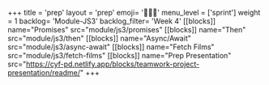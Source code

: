 +++
title = 'prep'
layout = 'prep'
emoji= '🧑🏾‍💻'
menu_level = ['sprint']
weight = 1
backlog= 'Module-JS3'
backlog_filter= 'Week 4'
[[blocks]]
name="Promises"
src="module/js3/promises"
[[blocks]]
name="Then"
src="module/js3/then"
[[blocks]]
name="Async/Await"
src="module/js3/async-await"
[[blocks]]
name="Fetch Films"
src="module/js3/fetch-films"
[[blocks]]
name="Prep Presentation"
src="https://cyf-pd.netlify.app/blocks/teamwork-project-presentation/readme/"
+++
